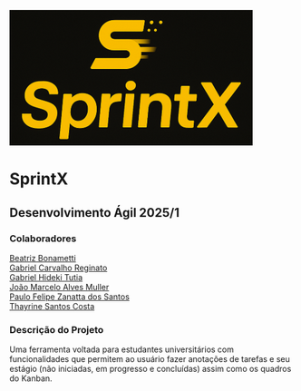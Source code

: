 ![Logo](https://github.com/Gabriel2718/trabalho-desenvolvimento_agil/blob/main/SprintX-Logo.png)
# SprintX
## Desenvolvimento Ágil 2025/1

### Colaboradores
[Beatriz Bonametti]() <br>
[Gabriel Carvalho Reginato](https://github.com/Gabriel2718/) <br>
[Gabriel Hideki Tutia]() <br>
[João Marcelo Alves Muller]() <br>
[Paulo Felipe Zanatta dos Santos]() <br>
[Thayrine Santos Costa]() <br>

### Descrição do Projeto
Uma ferramenta voltada para estudantes universitários com funcionalidades que permitem ao usuário fazer anotações de tarefas e seu estágio (não iniciadas, em progresso e concluídas) assim como os quadros do Kanban.
